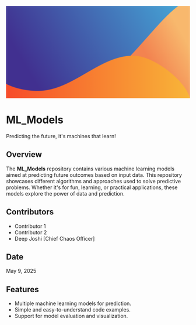 <img src="https://github.com/DeepLumiere/DeepLumiere/blob/main/images/design-4.png">

# ML_Models
Predicting the future, it's machines that learn!

## Overview
The **ML_Models** repository contains various machine learning models aimed at predicting future outcomes based on input data. This repository showcases different algorithms and approaches used to solve predictive problems. Whether it's for fun, learning, or practical applications, these models explore the power of data and prediction.

## Contributors
- Contributor 1
- Contributor 2
- Deep Joshi [Chief Chaos Officer]

## Date
May 9, 2025

## Features
- Multiple machine learning models for prediction.
- Simple and easy-to-understand code examples.
- Support for model evaluation and visualization.

